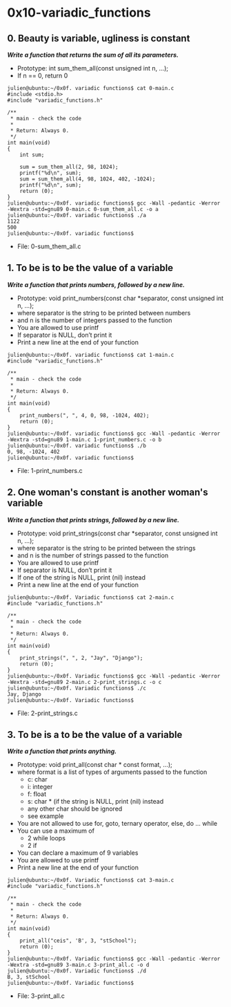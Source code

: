 # 0x10-variadic_functions

## 0. Beauty is variable, ugliness is constant

***Write a function that returns the sum of all its parameters.***

* Prototype: int sum_them_all(const unsigned int n, ...);
* If n == 0, return 0

```
julien@ubuntu:~/0x0f. variadic functions$ cat 0-main.c
#include <stdio.h>
#include "variadic_functions.h"

/**
 * main - check the code
 *
 * Return: Always 0.
 */
int main(void)
{
    int sum;

    sum = sum_them_all(2, 98, 1024);
    printf("%d\n", sum);
    sum = sum_them_all(4, 98, 1024, 402, -1024);
    printf("%d\n", sum);    
    return (0);
}
julien@ubuntu:~/0x0f. variadic functions$ gcc -Wall -pedantic -Werror -Wextra -std=gnu89 0-main.c 0-sum_them_all.c -o a
julien@ubuntu:~/0x0f. variadic functions$ ./a 
1122
500
julien@ubuntu:~/0x0f. variadic functions$ 
```

* File: 0-sum_them_all.c
   
## 1. To be is to be the value of a variable
***Write a function that prints numbers, followed by a new line.***

* Prototype: void print_numbers(const char *separator, const unsigned int n, ...);
* where separator is the string to be printed between numbers
* and n is the number of integers passed to the function
* You are allowed to use printf
* If separator is NULL, don’t print it
* Print a new line at the end of your function

```
julien@ubuntu:~/0x0f. variadic functions$ cat 1-main.c
#include "variadic_functions.h"

/**
 * main - check the code
 *
 * Return: Always 0.
 */
int main(void)
{
    print_numbers(", ", 4, 0, 98, -1024, 402);
    return (0);
}
julien@ubuntu:~/0x0f. variadic functions$ gcc -Wall -pedantic -Werror -Wextra -std=gnu89 1-main.c 1-print_numbers.c -o b
julien@ubuntu:~/0x0f. variadic functions$ ./b
0, 98, -1024, 402
julien@ubuntu:~/0x0f. variadic functions$ 
```

* File: 1-print_numbers.c
   
## 2. One woman's constant is another woman's variable

***Write a function that prints strings, followed by a new line.***

* Prototype: void print_strings(const char *separator, const unsigned int n, ...);
* where separator is the string to be printed between the strings
* and n is the number of strings passed to the function
* You are allowed to use printf
* If separator is NULL, don’t print it
* If one of the string is NULL, print (nil) instead
* Print a new line at the end of your function

```
julien@ubuntu:~/0x0f. Variadic functions$ cat 2-main.c
#include "variadic_functions.h"

/**
 * main - check the code
 *
 * Return: Always 0.
 */
int main(void)
{
    print_strings(", ", 2, "Jay", "Django");
    return (0);
}
julien@ubuntu:~/0x0f. Variadic functions$ gcc -Wall -pedantic -Werror -Wextra -std=gnu89 2-main.c 2-print_strings.c -o c
julien@ubuntu:~/0x0f. Variadic functions$ ./c 
Jay, Django
julien@ubuntu:~/0x0f. Variadic functions$ 
```
* File: 2-print_strings.c
   
## 3. To be is a to be the value of a variable

***Write a function that prints anything.***

* Prototype: void print_all(const char * const format, ...);
* where format is a list of types of arguments passed to the function
	* c: char
	* i: integer
	* f: float
	* s: char * (if the string is NULL, print (nil) instead
	* any other char should be ignored
	* see example
* You are not allowed to use for, goto, ternary operator, else, do ... while
* You can use a maximum of
	* 2 while loops
  	* 2 if
* You can declare a maximum of 9 variables
* You are allowed to use printf
* Print a new line at the end of your function

```
julien@ubuntu:~/0x0f. Variadic functions$ cat 3-main.c
#include "variadic_functions.h"

/**
 * main - check the code
 *
 * Return: Always 0.
 */
int main(void)
{
    print_all("ceis", 'B', 3, "stSchool");
    return (0);
}
julien@ubuntu:~/0x0f. Variadic functions$ gcc -Wall -pedantic -Werror -Wextra -std=gnu89 3-main.c 3-print_all.c -o d
julien@ubuntu:~/0x0f. Variadic functions$ ./d 
B, 3, stSchool
julien@ubuntu:~/0x0f. Variadic functions$ 
```

* File: 3-print_all.c
